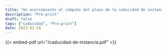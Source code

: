 ```yaml
---
title: "Un acercamiento al cómputo del plazo de la caducidad de instancia."
description: "Pre-print"
draft: false
tags: ["caducidad", "Pre-print"]
date: 2023-03-28
---
```



{{< embed-pdf url="/caducidad-de-instancia.pdf" >}}




